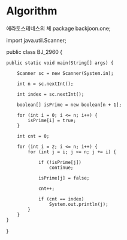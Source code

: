 # Algorithm
에라토스테네스의 체
package backjoon.one;

import java.util.Scanner;

public class BJ_2960 {

	public static void main(String[] args) {

		Scanner sc = new Scanner(System.in);

		int n = sc.nextInt();

		int index = sc.nextInt();

		boolean[] isPrime = new boolean[n + 1];

		for (int i = 0; i <= n; i++) {
			isPrime[i] = true;
		}

		int cnt = 0;

		for (int i = 2; i <= n; i++) {
			for (int j = i; j <= n; j += i) {

				if (!isPrime[j])
					continue;

				isPrime[j] = false;

				cnt++;

				if (cnt == index)
					System.out.println(j);
			}
		}
	}
}

